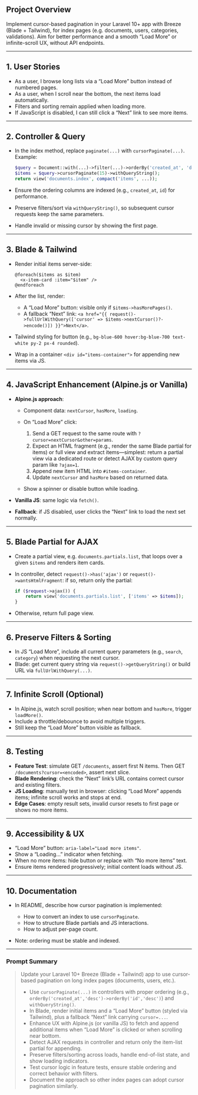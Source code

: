  

## Project Overview

Implement cursor-based pagination in your Laravel 10+ app with Breeze (Blade + Tailwind), for index pages (e.g. documents, users, categories, validations). Aim for better performance and a smooth “Load More” or infinite-scroll UX, without API endpoints.

---

## 1. User Stories

* As a user, I browse long lists via a “Load More” button instead of numbered pages.
* As a user, when I scroll near the bottom, the next items load automatically.
* Filters and sorting remain applied when loading more.
* If JavaScript is disabled, I can still click a “Next” link to see more items.

---

## 2. Controller & Query

* In the index method, replace `paginate(...)` with `cursorPaginate(...)`. Example:

  ```php
  $query = Document::with(...)->filter(...)->orderBy('created_at', 'desc')->orderBy('id','desc');
  $items = $query->cursorPaginate(15)->withQueryString();
  return view('documents.index', compact('items', ...));
  ```
* Ensure the ordering columns are indexed (e.g., `created_at`, `id`) for performance.
* Preserve filters/sort via `withQueryString()`, so subsequent cursor requests keep the same parameters.
* Handle invalid or missing cursor by showing the first page.

---

## 3. Blade & Tailwind

* Render initial items server-side:

  ```blade
  @foreach($items as $item)
    <x-item-card :item="$item" />
  @endforeach
  ```
* After the list, render:

  * A “Load More” button: visible only if `$items->hasMorePages()`.
  * A fallback “Next” link: `<a href="{{ request()->fullUrlWithQuery(['cursor' => $items->nextCursor()?->encode()]) }}">Next</a>`.
* Tailwind styling for button (e.g., `bg-blue-600 hover:bg-blue-700 text-white py-2 px-4 rounded`).
* Wrap in a container `<div id="items-container">` for appending new items via JS.

---

## 4. JavaScript Enhancement (Alpine.js or Vanilla)

* **Alpine.js approach**:

  * Component data: `nextCursor`, `hasMore`, `loading`.
  * On “Load More” click:

    1. Send a GET request to the same route with `?cursor=nextCursor&other=params`.
    2. Expect an HTML fragment (e.g., render the same Blade partial for items) or full view and extract items—simplest: return a partial view via a dedicated route or detect AJAX by custom query param like `?ajax=1`.
    3. Append new item HTML into `#items-container`.
    4. Update `nextCursor` and `hasMore` based on returned data.
  * Show a spinner or disable button while loading.
* **Vanilla JS**: same logic via `fetch()`.
* **Fallback**: if JS disabled, user clicks the “Next” link to load the next set normally.

---

## 5. Blade Partial for AJAX

* Create a partial view, e.g. `documents.partials.list`, that loops over a given `$items` and renders item cards.
* In controller, detect `request()->has('ajax')` or `request()->wantsHtmlFragment`: if so, return only the partial:

  ```php
  if ($request->ajax()) {
      return view('documents.partials.list', ['items' => $items]);
  }
  ```
* Otherwise, return full page view.

---

## 6. Preserve Filters & Sorting

* In JS “Load More”, include all current query parameters (e.g., `search`, `category`) when requesting the next cursor.
* Blade: get current query string via `request()->getQueryString()` or build URL via `fullUrlWithQuery(...)`.

---

## 7. Infinite Scroll (Optional)

* In Alpine.js, watch scroll position; when near bottom and `hasMore`, trigger `loadMore()`.
* Include a throttle/debounce to avoid multiple triggers.
* Still keep the “Load More” button visible as fallback.

---

## 8. Testing

* **Feature Test**: simulate GET `/documents`, assert first N items. Then GET `/documents?cursor=<encoded>`, assert next slice.
* **Blade Rendering**: check the “Next” link’s URL contains correct cursor and existing filters.
* **JS Loading**: manually test in browser: clicking “Load More” appends items; infinite scroll works and stops at end.
* **Edge Cases**: empty result sets, invalid cursor resets to first page or shows no more items.

---

## 9. Accessibility & UX

* “Load More” button: `aria-label="Load more items"`.
* Show a “Loading…” indicator when fetching.
* When no more items: hide button or replace with “No more items” text.
* Ensure items rendered progressively; initial content loads without JS.

---

## 10. Documentation

* In README, describe how cursor pagination is implemented:

  * How to convert an index to use `cursorPaginate`.
  * How to structure Blade partials and JS interactions.
  * How to adjust per-page count.
* Note: ordering must be stable and indexed.

---

### Prompt Summary

> Update your Laravel 10+ Breeze (Blade + Tailwind) app to use cursor-based pagination on long index pages (documents, users, etc.).
>
> * Use `cursorPaginate(...)` in controllers with proper ordering (e.g., `orderBy('created_at','desc')->orderBy('id','desc')`) and `withQueryString()`.
> * In Blade, render initial items and a “Load More” button (styled via Tailwind), plus a fallback “Next” link carrying `cursor=...`.
> * Enhance UX with Alpine.js (or vanilla JS) to fetch and append additional items when “Load More” is clicked or when scrolling near bottom.
> * Detect AJAX requests in controller and return only the item-list partial for appending.
> * Preserve filters/sorting across loads, handle end-of-list state, and show loading indicators.
> * Test cursor logic in feature tests, ensure stable ordering and correct behavior with filters.
> * Document the approach so other index pages can adopt cursor pagination similarly.

 